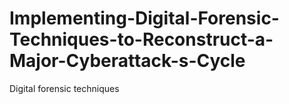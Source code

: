 # Implementing-Digital-Forensic-Techniques-to-Reconstruct-a-Major-Cyberattack-s-Cycle
Digital forensic techniques 
